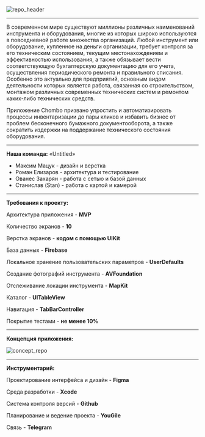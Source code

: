 ![repo_header](https://user-images.githubusercontent.com/26378652/213372986-9e8f87e2-ef4f-4db5-a879-68e2ed10112d.png)

----
В современном мире существуют миллионы различных наименований инструмента и оборудования, многие из которых широко используются в повседневной работе множества организаций. Любой инструмент или оборудование, купленное на деньги организации, требует контроля за его техническим состоянием, текущим местонахождением и эффективностью использования, а также обязывает вести соответствующую бухгалтерскую документацию для его учета, осуществления периодического ремонта и правильного списания. Особенно это актуально для предприятий, основным видом деятельности которых является работа, связанная со строительством, монтажом различных современных технических систем и ремонтом каких-либо технических средств.

Приложение Chombo призвано упростить и автоматизировать процессы инвентаризации до пары кликов и избавить бизнес от проблем бесконечного бумажного документооборота, а также сократить издержки на поддержание технического состояния оборудования.

----

**Наша команда:** «Untitled»
- Максим Мацук - дизайн и верстка
- Роман Елизаров - архитектура и тестирование
- Ованес Захарян - работа с сетью и базой данных
- Станислав (Stan) - работа с картой и камерой

----

**Требования к проекту:**

Архитектура приложения - **MVP**

Количество экранов - **10**

Верстка экранов - **кодом с помощью UIKit**

База данных - **Firebase**

Локальное хранение пользовательских параметров - **UserDefaults**

Создание фотографий инструмента - **AVFoundation**

Отслеживание локации инструмента - **MapKit**

Каталог - **UITableView**

Навигация - **TabBarController**

Покрытие тестами - **не менее 10%**

----

**Концепция приложения:**

![concept_repo](https://user-images.githubusercontent.com/26378652/213383964-91981d8c-de2d-45c8-8b89-ac2b6d8332cb.png)

----

**Инструментарий:**

Проектирование интерфейса и дизайн - **Figma**

Среда разработки - **Xcode**

Система контроля версий - **Github**

Планирование и ведение проекта - **YouGile**

Связь - **Telegram**
 
